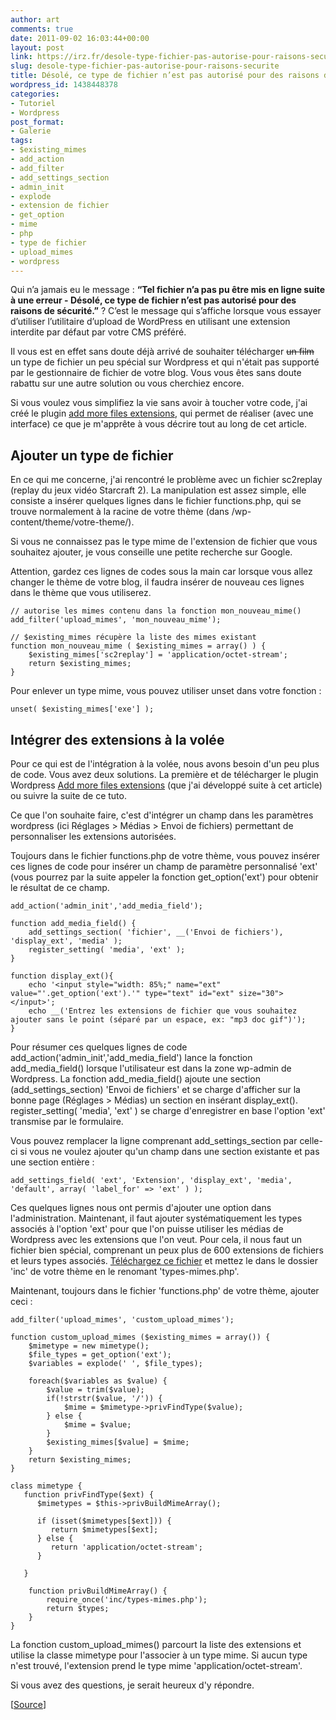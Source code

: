 ```yaml
---
author: art
comments: true
date: 2011-09-02 16:03:44+00:00
layout: post
link: https://irz.fr/desole-type-fichier-pas-autorise-pour-raisons-securite/
slug: desole-type-fichier-pas-autorise-pour-raisons-securite
title: Désolé, ce type de fichier n’est pas autorisé pour des raisons de sécurité
wordpress_id: 1438448378
categories:
- Tutoriel
- Wordpress
post_format:
- Galerie
tags:
- $existing_mimes
- add_action
- add_filter
- add_settings_section
- admin_init
- explode
- extension de fichier
- get_option
- mime
- php
- type de fichier
- upload_mimes
- wordpress
---
```


Qui n’a jamais eu le message : **“Tel fichier n’a pas pu être mis en ligne suite à une erreur - Désolé, ce type de fichier n’est pas autorisé pour des raisons de sécurité.”** ? C’est le message qui s’affiche lorsque vous essayer d’utiliser l’utilitaire d’upload de WordPress en utilisant une extension interdite par défaut par votre CMS préféré.

Il vous est en effet sans doute déjà arrivé de souhaiter télécharger <del>un film</del> un type de fichier un peu spécial sur Wordpress et qui n'était pas supporté par le gestionnaire de fichier de votre blog. Vous vous êtes sans doute rabattu sur une autre solution ou vous cherchiez encore.



Si vous voulez vous simplifiez la vie sans avoir à toucher votre code, j'ai créé le plugin [add more files extensions](http://irz.fr/add-more-files-extensions/), qui permet de réaliser (avec une interface) ce que je m'apprête à vous décrire tout au long de cet article.



## Ajouter un type de fichier


En ce qui me concerne, j'ai rencontré le problème avec un fichier sc2replay (replay du jeux vidéo Starcraft 2). La manipulation est assez simple, elle consiste a insérer quelques lignes dans le fichier functions.php, qui se trouve normalement à la racine de votre thème (dans /wp-content/theme/votre-theme/).

Si vous ne connaissez pas le type mime de l'extension de fichier que vous souhaitez ajouter, je vous conseille une petite recherche sur Google.

Attention, gardez ces lignes de codes sous la main car lorsque vous allez changer le thème de votre blog, il faudra insérer de nouveau ces lignes dans le thème que vous utiliserez.

    
    // autorise les mimes contenu dans la fonction mon_nouveau_mime()
    add_filter('upload_mimes', 'mon_nouveau_mime');
    
    // $existing_mimes récupère la liste des mimes existant
    function mon_nouveau_mime ( $existing_mimes = array() ) {
    	$existing_mimes['sc2replay'] = 'application/octet-stream';
    	return $existing_mimes;
    }


Pour enlever un type mime, vous pouvez utiliser unset dans votre fonction :

    
    unset( $existing_mimes['exe'] );




## Intégrer des extensions à la volée


Pour ce qui est de l'intégration à la volée, nous avons besoin d'un peu plus de code. Vous avez deux solutions. La première et de télécharger le plugin Wordpress [Add more files extensions](http://wordpress.org/extend/plugins/add-more-files-extensions/) (que j'ai développé suite à cet article) ou suivre la suite de ce tuto.

Ce que l'on souhaite faire, c'est d'intégrer un champ dans les paramètres wordpress (ici Réglages > Médias > Envoi de fichiers) permettant de personnaliser les extensions autorisées.

Toujours dans le fichier functions.php de votre thème, vous pouvez insérer ces lignes de code pour insérer un champ de paramètre personnalisé 'ext' (vous pourrez par la suite appeler la fonction get_option('ext') pour obtenir le résultat de ce champ.

    
    add_action('admin_init','add_media_field');
    
    function add_media_field() {
    	add_settings_section( 'fichier', __('Envoi de fichiers'), 'display_ext', 'media' );
    	register_setting( 'media', 'ext' );
    }
    
    function display_ext(){
    	echo '<input style="width: 85%;" name="ext" value="'.get_option('ext').'" type="text" id="ext" size="30"></input>';
    	echo __('Entrez les extensions de fichier que vous souhaitez ajouter sans le point (séparé par un espace, ex: "mp3 doc gif")');
    }


Pour résumer ces quelques lignes de code add_action('admin_init','add_media_field') lance la fonction add_media_field() lorsque l'utilisateur est dans la zone wp-admin de Wordpress. La fonction add_media_field() ajoute une section (add_settings_section) 'Envoi de fichiers' et se charge d'afficher sur la bonne page (Réglages > Médias) un section en insérant display_ext(). register_setting( 'media', 'ext' ) se charge d'enregistrer en base l'option 'ext' transmise par le formulaire.

Vous pouvez remplacer la ligne comprenant add_settings_section par celle-ci si vous ne voulez ajouter qu'un champ dans une section existante et pas une section entière :

    
    add_settings_field( 'ext', 'Extension', 'display_ext', 'media', 'default', array( 'label_for' => 'ext' ) );


Ces quelques lignes nous ont permis d'ajouter une option dans l'administration. Maintenant, il faut ajouter systématiquement les types associés à l'option 'ext' pour que l'on puisse utiliser les médias de Wordpress avec les extensions que l'on veut. Pour cela, il nous faut un fichier bien spécial, comprenant un peux plus de 600 extensions de fichiers et leurs types associés. [Téléchargez ce fichier](https://static.irz.fr/2011/09/types-mimes.php_.txt) et mettez le dans le dossier 'inc' de votre thème en le renomant 'types-mimes.php'.

Maintenant, toujours dans le fichier 'functions.php' de votre thème, ajouter ceci :

    
    add_filter('upload_mimes', 'custom_upload_mimes');
    
    function custom_upload_mimes ($existing_mimes = array()) {
        $mimetype = new mimetype();
        $file_types = get_option('ext');
        $variables = explode(' ', $file_types);
    
        foreach($variables as $value) {
            $value = trim($value);
            if(!strstr($value, '/')) {
                $mime = $mimetype->privFindType($value);
            } else {
                $mime = $value;
            }
            $existing_mimes[$value] = $mime;
        }
        return $existing_mimes;
    }
    
    class mimetype {
       function privFindType($ext) {
          $mimetypes = $this->privBuildMimeArray();
    
          if (isset($mimetypes[$ext])) {
             return $mimetypes[$ext];
          } else {
             return 'application/octet-stream';
          }
    
       }
    
    	function privBuildMimeArray() {
    		require_once('inc/types-mimes.php');
    		return $types;
    	}
    }


La fonction custom_upload_mimes() parcourt la liste des extensions et utilise la classe mimetype pour l'associer à un type mime. Si aucun type n'est trouvé, l'extension prend le type mime 'application/octet-stream'.

Si vous avez des questions, je serait heureux d'y répondre.

[[Source](http://stackoverflow.com/questions/5342348/foreach-loop-for-wordpress-upload-mimes)]
